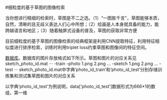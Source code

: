 #细粒度的基于草图的图像检索

当你想进行精细的检索时，草图是不二之选。（1）“一图胜千言”，草图能够本质，自然，清晰的且无歧义表达人们心中所想；（2）绘画是人本身就具备的能力，能跨越语言和地区；（3）随着触屏式设备的普及，草图的获取非常方便

目前细粒度的基于草图的图像检索的经典框架是利用CNN提取特征，利用特征相似度进行排序检索，训练时利用triplet loss约束草图和图像间的特征空间。

[数据库]()。数据库的图片存放格式如下所示。草图和图片的对应关系见sketch_photo_id.mat
···
-train
  -photo
    1.png
    2.png
    ...
  -sketch
    1.png
    2.png
    ...
-test
···
sketch_photo_id.mat中字典‘photo_id_train’和‘photo_id_test’分别存储训练集和测试集草图和图片的对应关系

以字典‘photo_id_test’为例说明，data[‘photo_id_test’]数据形式为666*1的数组，第一维
